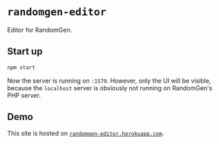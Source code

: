 # `randomgen-editor`

Editor for RandomGen.

## Start up

```sh
npm start
```

Now the server is running on `:1579`. However, only the UI will be visible, because the `localhost` server is obviously not running on RandomGen's PHP server.

## Demo

This site is hosted on [`randomgen-editor.herokuapp.com`](http://randomgen-editor.herokuapp.com/).
